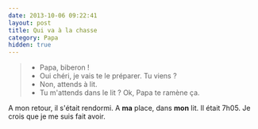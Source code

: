 ```yaml
---
date: 2013-10-06 09:22:41
layout: post
title: Qui va à la chasse
category: Papa
hidden: true
---
```


> - Papa, biberon ! 
> - Oui chéri, je vais te le préparer. Tu viens ? 
> - Non, attends à lit. 
> - Tu m'attends dans le lit ? Ok, Papa te ramène ça.

A mon retour, il s'était rendormi. A **ma** place, dans **mon** lit. Il était 7h05. Je crois que je me suis fait avoir.
